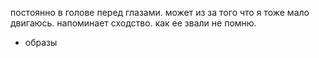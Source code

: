 постоянно в голове перед глазами. может из за того что я тоже мало двигаюсь. напоминает сходство. как ее звали не помню.
- образы
